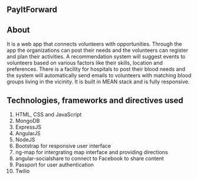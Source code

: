 ## PayItForward 

## About
It is a web app that connects volunteers with opportunities. Through the app the organizations can post their needs and the volunteers can register and plan their activities. A recommendation system will suggest events to volunteers based on various factors like their skills, location and preferences. There is a facility for hospitals to post their blood needs and the system will automatically send emails to volunteers with matching blood groups living in the vicinity.
It is built in MEAN stack and is fully responsive.

## Technologies, frameworks and directives used
1. HTML, CSS and JavaScript
2. MongoDB
3. ExpressJS
4. AngularJS
5. NodeJS
6. Bootstrap for responsive user interface
7. ng-map for intergrating map interface and providing directions
8. angular-socialshare to connect to Facebook to share content
9. Passport for user authentication
10. Twilio



